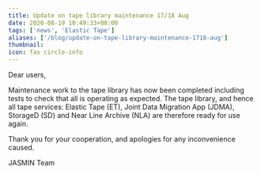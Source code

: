 ```yaml
---
title: Update on tape library maintenance 17/18 Aug
date: 2020-08-19 10:49:33+00:00
tags: ['news', 'Elastic Tape']
aliases: ['/blog/update-on-tape-library-maintenance-1718-aug']
thumbnail: 
icon: fas circle-info
---
```


Dear users,


Maintenance work to the tape library has now been completed including tests to check that all is operating as expected. The tape library, and hence all tape services: Elastic Tape (ET), Joint Data Migration App (JDMA), StorageD (SD) and Near Line Archive (NLA) are therefore ready for use again.


Thank you for your cooperation, and apologies for any inconvenience caused.


JASMIN Team


